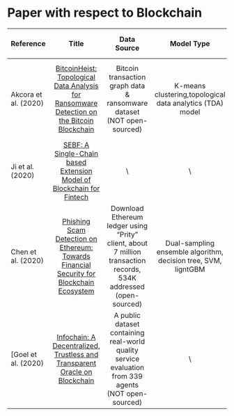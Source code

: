# Paper with respect to Blockchain

| Reference | Title | Data Source | Model Type | Measurement & Performance | Time Span | Primary Research Problem | CS or Eco |
| --------------- | :-----------: | :-----------: | :-----------: | :--------------: | :-----------: | :-----------: | :--------------: |
| Akcora et al. (2020) | [BitcoinHeist: Topological Data Analysis for Ransomware Detection on the Bitcoin Blockchain](https://arxiv.org/abs/1906.07852) | Bitcoin transaction graph data & ransomware dataset (NOT open-sourced) | K-means clustering,topological data analytics (TDA) model | Filtered out 3211 suspicious addresses (92 of them is ransomware address) | -/01/2009- -/12/2018 | 1. detect payments to addresses belong to ransomwares 2. predicting emergence of new ransomware | CS| 
| Ji et al. (2020) | [SEBF: A Single-Chain based Extension Model of Blockchain for Fintech](https://www.ijcai.org/Proceedings/2020/620) | \ | \ | Compared with traditional blockchain, ours significantly reduced the SPV verification time | \ | Single-chain deal with multiple data types | IJCAI-20 |
| Chen et al. (2020) | [Phishing Scam Detection on Ethereum: Towards Financial Security for Blockchain Ecosystem](https://www.researchgate.net/publication/342800278_Phishing_Scam_Detection_on_Ethereum_Towards_Financial_Security_for_Blockchain_Ecosystem) | Download Ethereum ledger using “Prity” client, about 7 million transaction records, 534K addressed (open-sourced) | Dual-sampling ensemble algorithm, decision tree, SVM, ligntGBM | After combination, the performance of each base model was improved significantly Precision:SVM:0%--22% DT: 5%--72% lightGBM: 5%--81% | Beginning -03/01/2019 | Leverage the features of blockchain transaction records to detect phishing accounts | IJCAI-20 |
| [Goel et al. (2020) | [Infochain: A Decentralized, Trustless and Transparent Oracle on Blockchain](https://www.ijcai.org/Proceedings/2020/635) | A public dataset containing real-world quality service evaluation from 339 agents (NOT open-sourced) | \ | \ | \ | Identify two biggest challenges in building decentralized, trustless, and transparent third-parity on blockchain | IJCAI-20 |
